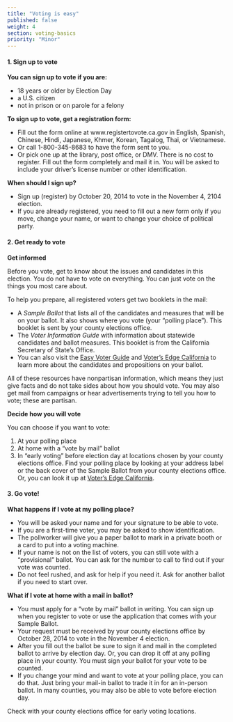 ```yaml
---
title: "Voting is easy"
published: false
weight: 4
section: voting-basics
priority: "Minor"
---
```

<h4>1. Sign up to vote</h4>
<p><strong>You can sign up to vote if you are:</strong></p>
<ul>
<li>18 years or older by Election Day</li>
<li>a U.S. citizen</li>
<li>not in prison or on parole for a felony</li>
</ul>
<p><strong>To sign up to vote, get a registration form: </strong></p>
<ul>
<li>Fill out the form online at www.registertovote.ca.gov in English, Spanish, Chinese, Hindi, Japanese, Khmer, Korean, Tagalog, Thai, or Vietnamese.</li>
<li>Or call 1-800-345-8683 to have the form sent to you.</li>
<li>Or pick one up at the library, post office, or DMV. There is no cost to register. Fill out the form completely and mail it in. You will be asked to include your driver&rsquo;s license number or other identification.</li>
</ul>
<p><strong>When should I sign up?</strong></p>
<ul>
<li>Sign up (register) by October 20, 2014 to vote in the November 4, 2104 election.</li>
<li>If you are already registered, you need to fill out a new form only if you move, change your name, or want to change your choice of political party.</li>
</ul>
<h4>2. Get ready to vote</h4>
<p><strong>Get informed </strong></p>
<p>Before you vote, get to know about the issues and candidates in this election. You do not have to vote on everything. You can just vote on the things you most care about.</p>
<p>To help you prepare, all registered voters get two booklets in the mail:</p>
<ul>
<li>A <em>Sample Ballot</em> that lists all of the candidates and measures that will be on your ballot. It also shows where you vote (your &ldquo;polling place&rdquo;). This booklet is sent by your county elections office.</li>
<li>The <em>Voter Information Guide</em> with information about statewide candidates and ballot measures. This booklet is from the California Secretary of State&rsquo;s Office.</li>
<li>You can also visit the <a href="http://www.easyvoterguide.org">Easy Voter Guide</a> and <a href="http://votersedge.org/?p=california">Voter’s Edge California</a> to learn more about the candidates and propositions on your ballot.</li>
</ul>
<p>All of these resources have nonpartisan information, which means they just give facts and do not take sides about how you should vote. You may also get mail from campaigns or hear advertisements trying to tell you how to vote; these are partisan.</p>
<p><strong>Decide how you will vote </strong></p>
<p>You can choose if you want to vote:</p>
<ol>
<li>At your polling place</li>
<li>At home with a &ldquo;vote by mail&rdquo; ballot</li>
<li>In &ldquo;early voting&rdquo; before election day at locations chosen by your county elections office. Find your polling place by looking at your address label or the back cover of the Sample Ballot from your county elections office. Or, you can look it up at <a href="http://votersedge.org/?p=california">Voter’s Edge California</a>.</li>
</ol>
<h4>3. Go vote!</h4>
<p><strong>What happens if I vote at my polling place?</strong></p>
<ul>
<li>You will be asked your name and for your signature to be able to vote.</li>
<li>If you are a first-time voter, you may be asked to show identification.</li>
<li>The pollworker will give you a paper ballot to mark in a private booth or a card to put into a voting machine.</li>
<li>If your name is not on the list of voters, you can still vote with a &ldquo;provisional&rdquo; ballot. You can ask for the number to call to find out if your vote was counted.</li>
<li>Do not feel rushed, and ask for help if you need it. Ask for another ballot if you need to start over.</li>
</ul>
<p><strong>What if I vote at home with a mail in ballot?</strong>&nbsp;</p>
<ul>
<li>You must apply for a &ldquo;vote by mail&rdquo; ballot in writing. You can sign up when you register to vote or use the application that comes with your Sample Ballot.</li>
<li>Your request must be received by your county elections office by October 28, 2014 to vote in the November 4 election.</li>
<li>After you fill out the ballot be sure to sign it and mail in the completed ballot to arrive by election day. Or, you can drop it off at any polling place in your county. You must sign your ballot for your vote to be counted.</li>
<li>If you change your mind and want to vote at your polling place, you can do that. Just bring your mail-in ballot to trade it in for an in-person ballot. In many counties, you may also be able to vote before election day.</li>
</ul>
<p>Check with your county elections office for early voting locations.</p>
